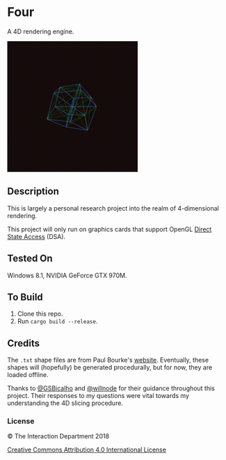 # Four
A 4D rendering engine.

<p>
  <img src="https://github.com/mwalczyk/four/blob/master/screenshots/screenshot.gif" alt="screenshot" width="300" height="auto"/>
</p>

## Description
This is largely a personal research project into the realm of 4-dimensional rendering.

This project will only run on graphics cards that support OpenGL [Direct State Access](https://www.khronos.org/opengl/wiki/Direct_State_Access) (DSA).

## Tested On
Windows 8.1, NVIDIA GeForce GTX 970M.

## To Build
1. Clone this repo.
2. Run `cargo build --release`.

## Credits
The `.txt` shape files are from Paul Bourke's [website](http://paulbourke.net/geometry/hyperspace/). Eventually, these shapes will (hopefully) be generated procedurally, but for now, they are loaded offline. 

Thanks to [@GSBicalho](https://github.com/GSBicalho) and [@willnode](https://github.com/willnode) for their guidance throughout this project. Their responses to my questions were vital towards my understanding the 4D slicing procedure. 

### License

:copyright: The Interaction Department 2018

[Creative Commons Attribution 4.0 International License](https://creativecommons.org/licenses/by/4.0/)
